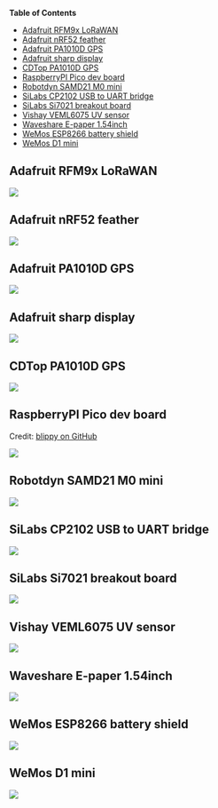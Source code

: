 <!-- START doctoc generated TOC please keep comment here to allow auto update -->
<!-- DON'T EDIT THIS SECTION, INSTEAD RE-RUN doctoc TO UPDATE -->
**Table of Contents**

- [Adafruit RFM9x LoRaWAN](#adafruit-rfm9x-lorawan)
- [Adafruit nRF52 feather](#adafruit-nrf52-feather)
- [Adafruit PA1010D GPS](#adafruit-pa1010d-gps)
- [Adafruit sharp display](#adafruit-sharp-display)
- [CDTop PA1010D GPS](#cdtop-pa1010d-gps)
- [RaspberryPI Pico dev board](#raspberrypi-pico-dev-board)
- [Robotdyn SAMD21 M0 mini](#robotdyn-samd21-m0-mini)
- [SiLabs CP2102 USB to UART bridge](#silabs-cp2102-usb-to-uart-bridge)
- [SiLabs Si7021 breakout board](#silabs-si7021-breakout-board)
- [Vishay VEML6075 UV sensor](#vishay-veml6075-uv-sensor)
- [Waveshare E-paper 1.54inch](#waveshare-e-paper-154inch)
- [WeMos ESP8266 battery shield](#wemos-esp8266-battery-shield)
- [WeMos D1 mini](#wemos-d1-mini)

<!-- END doctoc generated TOC please keep comment here to allow auto update -->

## Adafruit RFM9x LoRaWAN

![](../images/symbols/adafruit_lorawan_rfm9x.png)

## Adafruit nRF52 feather

![](../images/symbols/adafruit_nRF52_feather.png)

## Adafruit PA1010D GPS

![](../images/symbols/adafruit_pa1010d_gps.png)

## Adafruit sharp display

![](../images/symbols/adafruit_sharp_display.png)

## CDTop PA1010D GPS

![](../images/symbols/cdtop_pa1010d_gps.png)

## RaspberryPI Pico dev board

Credit: [blippy on GitHub](https://github.com/blippy/rpi/tree/master/pico/kicad)

![](../images/symbols/raspberryPI_pico.png)

## Robotdyn SAMD21 M0 mini

![](../images/symbols/robotdyn_m0_mini.png)

## SiLabs CP2102 USB to UART bridge

![](../images/symbols/silabs_cp2012_usb_uart_bridge.png)

## SiLabs Si7021 breakout board

![](../images/symbols/silabs_si7021_breakout.png)

## Vishay VEML6075 UV sensor

![](../images/symbols/vishay_veml6075_uv.png)

## Waveshare E-paper 1.54inch

![](../images/symbols/waveshare_1in54_epaper.png)

## WeMos ESP8266 battery shield

![](../images/symbols/wemos_battery_shield.png)

## WeMos D1 mini

![](../images/symbols/wemos_d1_mini.png)
